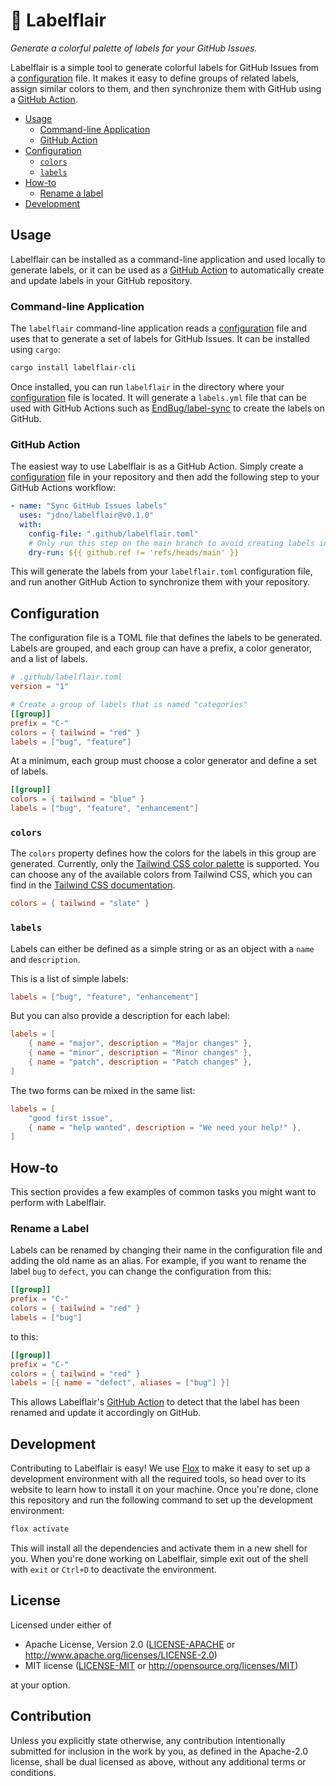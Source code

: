 # 🌈 Labelflair

_Generate a colorful palette of labels for your GitHub Issues._

Labelflair is a simple tool to generate colorful labels for GitHub Issues from a
[configuration] file. It makes it easy to define groups of related labels,
assign similar colors to them, and then synchronize them with GitHub using a
[GitHub Action].

- [Usage](#usage)
  - [Command-line Application](#command-line-application)
  - [GitHub Action](#github-action)
- [Configuration](#configuration)
  - [`colors`](#colors)
  - [`labels`](#labels)
- [How-to](#how-to)
  - [Rename a label](#rename-a-label)
- [Development](#development)

## Usage

Labelflair can be installed as a command-line application and used locally to
generate labels, or it can be used as a [GitHub Action] to automatically create
and update labels in your GitHub repository.

### Command-line Application

The `labelflair` command-line application reads a [configuration] file and uses
that to generate a set of labels for GitHub Issues. It can be installed using
`cargo`:

```bash
cargo install labelflair-cli
```

Once installed, you can run `labelflair` in the directory where your
[configuration] file is located. It will generate a `labels.yml` file that can
be used with GitHub Actions such as [EndBug/label-sync] to create the labels
on GitHub.

### GitHub Action

The easiest way to use Labelflair is as a GitHub Action. Simply create a
[configuration] file in your repository and then add the following step to your
GitHub Actions workflow:

```yaml
- name: "Sync GitHub Issues labels"
  uses: "jdno/labelflair@v0.1.0"
  with:
    config-file: ".github/labelflair.toml"
    # Only run this step on the main branch to avoid creating labels in pull requests
    dry-run: ${{ github.ref != 'refs/heads/main' }}
```

This will generate the labels from your `labelflair.toml` configuration file,
and run another GitHub Action to synchronize them with your repository.

## Configuration

The configuration file is a TOML file that defines the labels to be generated.
Labels are grouped, and each group can have a prefix, a color generator, and a
list of labels.

```toml
# .github/labelflair.toml
version = "1"

# Create a group of labels that is named "categories"
[[group]]
prefix = "C-"
colors = { tailwind = "red" }
labels = ["bug", "feature"]
```

At a minimum, each group must choose a color generator and define a set of
labels.

```toml
[[group]]
colors = { tailwind = "blue" }
labels = ["bug", "feature", "enhancement"]
```

### `colors`

The `colors` property defines how the colors for the labels in this group are
generated. Currently, only the [Tailwind CSS color palette][tailwind] is
supported. You can choose any of the available colors from Tailwind CSS, which
you can find in the [Tailwind CSS documentation][tailwind].

```toml
colors = { tailwind = "slate" }
```

### `labels`

Labels can either be defined as a simple string or as an object with a `name`
and `description`.

This is a list of simple labels:

```toml
labels = ["bug", "feature", "enhancement"]
```

But you can also provide a description for each label:

```toml
labels = [
    { name = "major", description = "Major changes" },
    { name = "minor", description = "Minor changes" },
    { name = "patch", description = "Patch changes" },
]
```

The two forms can be mixed in the same list:

```toml
labels = [
    "good first issue",
    { name = "help wanted", description = "We need your help!" },
]
```

## How-to

This section provides a few examples of common tasks you might want to perform
with Labelflair.

### Rename a Label

Labels can be renamed by changing their name in the configuration file and
adding the old name as an alias. For example, if you want to rename the label
`bug` to `defect`, you can change the configuration from this:

```toml
[[group]]
prefix = "C-"
colors = { tailwind = "red" }
labels = ["bug"]
```

to this:

```toml
[[group]]
prefix = "C-"
colors = { tailwind = "red" }
labels = [{ name = "defect", aliases = ["bug"] }]
```

This allows Labelflair's [GitHub Action] to detect that the label has been
renamed and update it accordingly on GitHub.

## Development

Contributing to Labelflair is easy! We use [Flox] to make it easy to set up a
development environment with all the required tools, so head over to its website
to learn how to install it on your machine. Once you're done, clone this
repository and run the following command to set up the development environment:

```bash
flox activate
```

This will install all the dependencies and activate them in a new shell for you.
When you're done working on Labelflair, simple exit out of the shell with `exit`
or `Ctrl+D` to deactivate the environment.

## License

Licensed under either of

- Apache License, Version 2.0 ([LICENSE-APACHE](LICENSE-APACHE)
  or <http://www.apache.org/licenses/LICENSE-2.0>)
- MIT license ([LICENSE-MIT](LICENSE-MIT)
  or <http://opensource.org/licenses/MIT>)

at your option.

## Contribution

Unless you explicitly state otherwise, any contribution intentionally submitted
for inclusion in the work by you, as defined in the Apache-2.0 license, shall be
dual licensed as above, without any additional terms or conditions.

[configuration]: #configuration
[EndBug/label-sync]: https://github.com/EndBug/label-sync
[flox]: https://flox.dev
[github action]: https://github.com/marketplace/actions/labelflair
[tailwind]: https://tailwindcss.com/docs/colors
